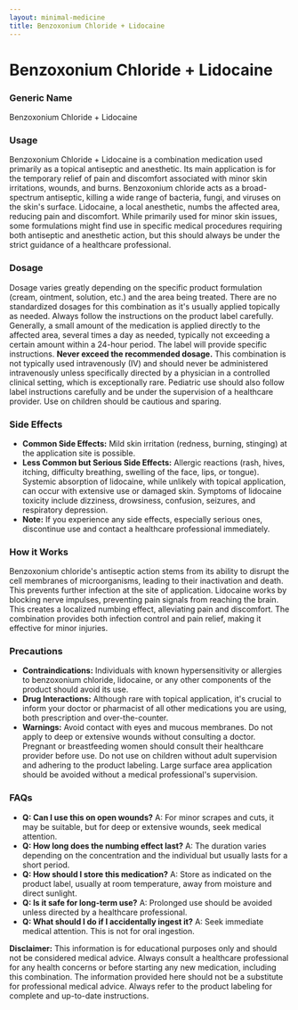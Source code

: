 ```yaml
---
layout: minimal-medicine
title: Benzoxonium Chloride + Lidocaine
---
```


# Benzoxonium Chloride + Lidocaine
### Generic Name
Benzoxonium Chloride + Lidocaine

### Usage

Benzoxonium Chloride + Lidocaine is a combination medication used primarily as a topical antiseptic and anesthetic.  Its main application is for the temporary relief of pain and discomfort associated with minor skin irritations, wounds, and burns.  Benzoxonium chloride acts as a broad-spectrum antiseptic, killing a wide range of bacteria, fungi, and viruses on the skin's surface. Lidocaine, a local anesthetic, numbs the affected area, reducing pain and discomfort.  While primarily used for minor skin issues, some formulations might find use in specific medical procedures requiring both antiseptic and anesthetic action, but this should always be under the strict guidance of a healthcare professional.

### Dosage

Dosage varies greatly depending on the specific product formulation (cream, ointment, solution, etc.) and the area being treated.  There are no standardized dosages for this combination as it's usually applied topically as needed.  Always follow the instructions on the product label carefully.  Generally, a small amount of the medication is applied directly to the affected area, several times a day as needed, typically not exceeding a certain amount within a 24-hour period. The label will provide specific instructions.  **Never exceed the recommended dosage.**  This combination is not typically used intravenously (IV) and should never be administered intravenously unless specifically directed by a physician in a controlled clinical setting, which is exceptionally rare.  Pediatric use should also follow label instructions carefully and be under the supervision of a healthcare provider.  Use on children should be cautious and sparing.


### Side Effects

* **Common Side Effects:**  Mild skin irritation (redness, burning, stinging) at the application site is possible.  
* **Less Common but Serious Side Effects:** Allergic reactions (rash, hives, itching, difficulty breathing, swelling of the face, lips, or tongue).  Systemic absorption of lidocaine, while unlikely with topical application, can occur with extensive use or damaged skin. Symptoms of lidocaine toxicity include dizziness, drowsiness, confusion, seizures, and respiratory depression.
* **Note:** If you experience any side effects, especially serious ones, discontinue use and contact a healthcare professional immediately.

### How it Works

Benzoxonium chloride's antiseptic action stems from its ability to disrupt the cell membranes of microorganisms, leading to their inactivation and death.  This prevents further infection at the site of application.  Lidocaine works by blocking nerve impulses, preventing pain signals from reaching the brain.  This creates a localized numbing effect, alleviating pain and discomfort. The combination provides both infection control and pain relief, making it effective for minor injuries.


### Precautions

* **Contraindications:**  Individuals with known hypersensitivity or allergies to benzoxonium chloride, lidocaine, or any other components of the product should avoid its use.
* **Drug Interactions:** Although rare with topical application, it's crucial to inform your doctor or pharmacist of all other medications you are using, both prescription and over-the-counter.
* **Warnings:** Avoid contact with eyes and mucous membranes.  Do not apply to deep or extensive wounds without consulting a doctor.  Pregnant or breastfeeding women should consult their healthcare provider before use.  Do not use on children without adult supervision and adhering to the product labeling.  Large surface area application should be avoided without a medical professional's supervision.

### FAQs

* **Q: Can I use this on open wounds?** A:  For minor scrapes and cuts, it may be suitable, but for deep or extensive wounds, seek medical attention.
* **Q: How long does the numbing effect last?** A: The duration varies depending on the concentration and the individual but usually lasts for a short period.
* **Q: How should I store this medication?** A: Store as indicated on the product label, usually at room temperature, away from moisture and direct sunlight.
* **Q: Is it safe for long-term use?** A: Prolonged use should be avoided unless directed by a healthcare professional.
* **Q: What should I do if I accidentally ingest it?** A: Seek immediate medical attention.  This is not for oral ingestion.

**Disclaimer:** This information is for educational purposes only and should not be considered medical advice.  Always consult a healthcare professional for any health concerns or before starting any new medication, including this combination.  The information provided here should not be a substitute for professional medical advice. Always refer to the product labeling for complete and up-to-date instructions.
